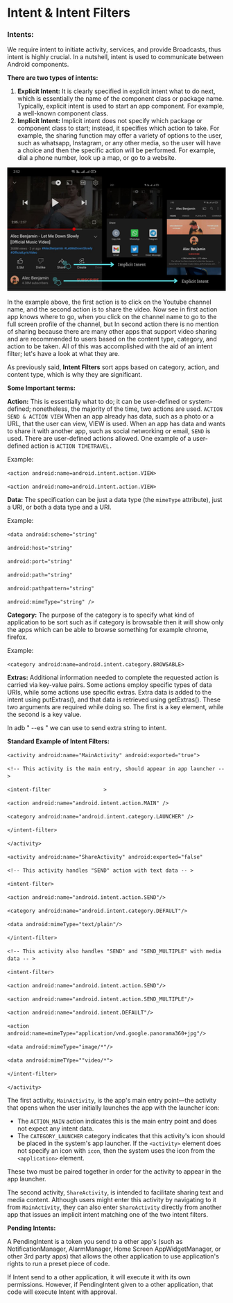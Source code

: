 # **Intent & Intent Filters** #

### **Intents:** ###

We require intent to initiate activity, services, and provide Broadcasts, thus intent is highly crucial. In a nutshell, intent is used to communicate between Android components.

**There are two types of intents:**

1. **Explicit Intent:** It is clearly specified in explicit intent what to do next, which is essentially the name of the component class or package name. Typically, explicit intent is used to start an app component. For example, a well-known component class.
2. **Implicit Intent:** Implicit intent does not specify which package or component class to start; instead, it specifies which action to take. For example, the sharing function may offer a variety of options to the user, such as whatsapp, Instagram, or any other media, so the user will have a choice and then the specific action will be performed. For example, dial a phone number, look up a map, or go to a website.

![Example of Types of Intent](<../../attachments/Android-PT-PPT (1).png>)

In the example above, the first action is to click on the Youtube channel name, and the second action is to share the video. Now see in first action app knows where to go, when you click on the channel name to go to the full screen profile of the channel, but In second action there is no mention of sharing because there are many other apps that support video sharing and are recommended to users based on the content type, category, and action to be taken. All of this was accomplished with the aid of an intent filter; let's have a look at what they are.

As previously said, **Intent Filters** sort apps based on category, action, and content type, which is why they are significant.

**Some Important terms:**

**Action:** This is essentially what to do; it can be user-defined or system-defined; nonetheless, the majority of the time, two actions are used. `ACTION SEND & ACTION VIEW` When an app already has data, such as a photo or a URL, that the user can view, VIEW is used. When an app has data and wants to share it with another app, such as social networking or email, `SEND` is used. There are user-defined actions allowed. One example of a user-defined action is `ACTION TIMETRAVEL.`

Example:&#x20;

&#x20;                     `<action android:name=android.intent.action.VIEW>`

&#x20;         `<action android:name=android.intent.action.VIEW>`

**Data:** The specification can be just a data type (the `mimeType` attribute), just a URI, or both a data type and a URI.

Example:

&#x20;           `<data android:scheme="string"`&#x20;

&#x20;                 `android:host="string"`

&#x20;                 `android:port="string"`

&#x20;                 `android:path="string"`

&#x20;                 `android:pathpattern="string"`

&#x20;                 `android:mimeType="string" />`

**Category:** The purpose of the category is to specify what kind of application to be sort such as if category is browsable then it will show only the apps which can be able to browse something for example chrome, firefox.&#x20;

Example:&#x20;

&#x20;                     `<category android:name=android.intent.category.BROWSABLE>`

**Extras:** Additional information needed to complete the requested action is carried via key-value pairs. Some actions employ specific types of data URIs, while some actions use specific extras. Extra data is added to the intent using putExtras(), and that data is retrieved using getExtras(). These two arguments are required while doing so. The first is a key element, while the second is a key value.

In adb " --es " we can use to send extra string to intent.



**Standard Example of Intent Filters:**

`<activity android:name="MainActivity" android:exported="true">`

&#x20;    `<!-- This activity is the main entry, should appear in app launcher -- >`

&#x20;    `<intent-filter                 >`

&#x20;        `<action android:name="android.intent.action.MAIN" />`

&#x20;        `<category android:name="android.intent.category.LAUNCHER" />`

&#x20;     `</intent-filter>`

`</activity>`

`<activity android:name="ShareActivity" android:exported="false"`

&#x20;      `<!-- This activity handles "SEND" action with text data -- >`

&#x20;      `<intent-filter>`

&#x20;         `<action android:name="android.intent.action.SEND"/>`

&#x20;         `<category android:name="android.intent.category.DEFAULT"/>`

&#x20;         `<data android:mimeType="text/plain"/>`

&#x20;      `</intent-filter>`

&#x20;       `<!-- This activity also handles "SEND" and "SEND_MULTIPLE" with media data -- >`

&#x20;      `<intent-filter>`

&#x20;         `<action android:name="android.intent.action.SEND"/>`

&#x20;         `<action android:name="android.intent.action.SEND_MULTIPLE"/>`

&#x20;         `<action android:name="android.intent.DEFAULT"/>`

&#x20;         `<action android:name=mimeType="application/vnd.google.panorama360+jpg"/>`

&#x20;         `<data android:mimeType="image/*"/>`

&#x20;         `<data android:mimeTYpe=""video/*">`

&#x20;       `</intent-filter>`

`</activity>`

The first activity, `MainActivity`, is the app's main entry point—the activity that opens when the user initially launches the app with the launcher icon:

* The `ACTION_MAIN` action indicates this is the main entry point and does not expect any intent data.
* The `CATEGORY_LAUNCHER` category indicates that this activity's icon should be placed in the system's app launcher. If the `<activity>` element does not specify an icon with `icon`, then the system uses the icon from the `<application>` element.

These two must be paired together in order for the activity to appear in the app launcher.

The second activity, `ShareActivity`, is intended to facilitate sharing text and media content. Although users might enter this activity by navigating to it from `MainActivity`, they can also enter `ShareActivity` directly from another app that issues an implicit intent matching one of the two intent filters.

**Pending Intents:**

A PendingIntent is a token you send to a other app's (such as NotificationManager, AlarmManager, Home Screen AppWidgetManager, or other 3rd party apps) that allows the other application to use  application's rights to run a preset piece of code.

If Intent send to a other application, it will execute it with its own permissions. However, if PendingIntent given to a other application, that code will execute Intent with approval.
